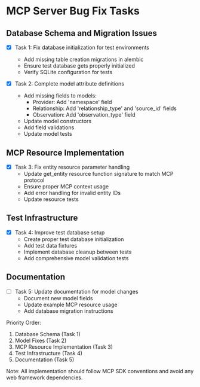 # MCP Server Bug Fix Tasks

## Database Schema and Migration Issues
- [x] Task 1: Fix database initialization for test environments
  - Add missing table creation migrations in alembic
  - Ensure test database gets properly initialized
  - Verify SQLite configuration for tests

- [x] Task 2: Complete model attribute definitions
  - Add missing fields to models:
    - Provider: Add 'namespace' field
    - Relationship: Add 'relationship_type' and 'source_id' fields 
    - Observation: Add 'observation_type' field
  - Update model constructors
  - Add field validations
  - Update model tests

## MCP Resource Implementation
- [x] Task 3: Fix entity resource parameter handling
  - Update get_entity resource function signature to match MCP protocol
  - Ensure proper MCP context usage
  - Add error handling for invalid entity IDs
  - Update resource tests

## Test Infrastructure
- [x] Task 4: Improve test database setup
  - Create proper test database initialization
  - Add test data fixtures
  - Implement database cleanup between tests
  - Add comprehensive model validation tests

## Documentation
- [ ] Task 5: Update documentation for model changes
  - Document new model fields
  - Update example MCP resource usage
  - Add database migration instructions

Priority Order:
1. Database Schema (Task 1)
2. Model Fixes (Task 2)
3. MCP Resource Implementation (Task 3)
4. Test Infrastructure (Task 4)
5. Documentation (Task 5)

Note: All implementation should follow MCP SDK conventions and avoid any web framework dependencies.
